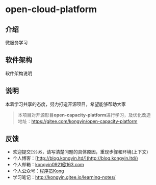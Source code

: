 # open-cloud-platform

## 介绍
微服务学习

## 软件架构
软件架构说明 

## 说明
本着学习共享的态度，努力打造开源项目，希望能够帮助大家

>本项目对开源形目**open-capacity-platform**进行学习，及优化改造</br>
>地址：https://gitee.com/kongyin/open-capacity-platform

## 反馈
* 欢迎提交`ISSUS`，请写清楚问题的具体原因，重现步骤和环境(上下文)
* 个人博客：[http://blog.kongyin.ltd/](http://blog.kongyin.ltd/)
* 个人邮箱：kongyin0921@163.com
* 个人公众号：[程序员Kong](https://gitee.com/kongyin/picture_bed/raw/master/wx_picture/20210211181215.png)
* 学习笔记：http://kongyin.gitee.io/learning-notes/
